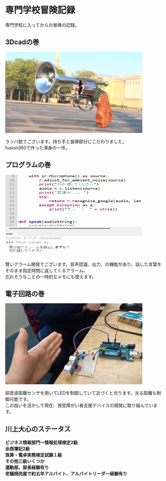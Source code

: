 
<html lang="ja">
<head>
  <meta charset="UTF-8">
  <meta name="viewport" content="width=device-width, initial-scale=1.0">
</head>

<body>
  <div class="container">
    <div class="row">
      <div class="col-sm-12 text-center">
        <h1 class="fade-in">専門学校冒険記録</h1>
        <p class="fade-in">専門学校に入ってからの冒険の記録。</p>
      </div>
    </div>
    <div class="row">
      <div class="col-sm-4">
        <div class="image-container fade-in">
            <h2>3Dcadの巻</h2>
          <img src="aaa.png" alt="代替テキスト" width="440" height="260">
          <p>ラッパ銃でございます。持ち手と装弾部分にこだわりました。<br>fusion360で作った渾身の一作。</p>
        </div>
      </div>
      <div class="col-sm-4">
        <div class="image-container fade-in">
            <h2>プログラムの巻</h2>
          <img src="タイトルaなし.png" alt="代替テキスト" width="440" height="260">
          <p>賢いアラーム開発でございます。音声認識、出力、の機能があり、話した言葉をそのまま指定時間に返してくるアラーム。<br>忘れそうなことの一時的なメモにも使えます。</p>
        </div>
      </div>
      <div class="col-sm-4">
        <div class="image-container fade-in">
          <h2>電子回路の巻</h2>
          <img src="20230112_133446.jpg" alt="代替テキスト" width="440" height="260">
          <p>超音波距離センサを用いてLEDを制御していて近づくと光ります。光る距離も制御可能です。<br>この扱いを活かして現在、視覚障がい者支援デバイスの開発に取り組んでいます。</p>
        </div>
      </div>
    </div>
    <div class="row">
      <div class="col-sm-6">
        <div class="image-container fade-in">
          <h2>川上大心のステータス</h2>
          <h4>ビジネス情報部門～情報処理検定2級<br>全商簿記2級<br>珠算・電卓実務検定試験１級<br>その他三級いくつか<br>運動部、部長経験有り<br>老舗焼肉屋で約五年アルバイト、アルバイトリーダー経験有り</h4>
        </div>
      </div>
    </div>
  </div>
